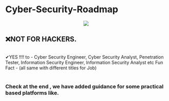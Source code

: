 # Cyber-Security-Roadmap
<p align="center"><a href="https://github.com/J3y-Z3r0"><img src="https://www.sportsingapore.gov.sg/-/media/SSC/Corporate/Images/Newsroom/Announcements/ActiveSG-Cyber-Security-Banner-1110x360px-d1-250122.ashx"></a></p>

## ❌NOT FOR HACKERS.
<br>✔YES !!!! to - Cyber Security Engineer, Cyber Security Analyst, Penetration Tester, Information Security Engineer, Information
Security Analyst etc Fun Fact - (all same with different titles for Job)</br>
</br>

###  Check at the end , we have added guidance for some practical based platforms like.
